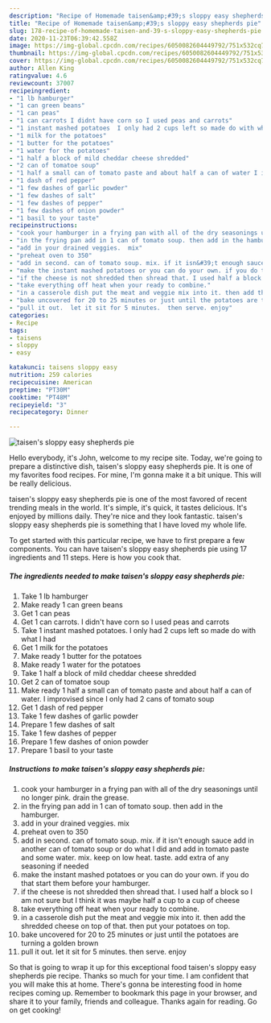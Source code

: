 ```yaml
---
description: "Recipe of Homemade taisen&amp;#39;s sloppy easy shepherds pie"
title: "Recipe of Homemade taisen&amp;#39;s sloppy easy shepherds pie"
slug: 178-recipe-of-homemade-taisen-and-39-s-sloppy-easy-shepherds-pie
date: 2020-11-23T06:39:42.558Z
image: https://img-global.cpcdn.com/recipes/6050082604449792/751x532cq70/taisens-sloppy-easy-shepherds-pie-recipe-main-photo.jpg
thumbnail: https://img-global.cpcdn.com/recipes/6050082604449792/751x532cq70/taisens-sloppy-easy-shepherds-pie-recipe-main-photo.jpg
cover: https://img-global.cpcdn.com/recipes/6050082604449792/751x532cq70/taisens-sloppy-easy-shepherds-pie-recipe-main-photo.jpg
author: Allen King
ratingvalue: 4.6
reviewcount: 37007
recipeingredient:
- "1 lb hamburger"
- "1 can green beans"
- "1 can peas"
- "1 can carrots I didnt have corn so I used peas and carrots"
- "1 instant mashed potatoes  I only had 2 cups left so made do with what I had"
- "1 milk for the potatoes"
- "1 butter for the potatoes"
- "1 water for the potatoes"
- "1 half a block of mild cheddar cheese shredded"
- "2 can of tomatoe soup"
- "1 half a small can of tomato paste and about half a can of water I improvised since I only had 2 cans of tomato soup"
- "1 dash of red pepper"
- "1 few dashes of garlic powder"
- "1 few dashes of salt"
- "1 few dashes of pepper"
- "1 few dashes of onion powder"
- "1 basil to your taste"
recipeinstructions:
- "cook your hamburger in a frying pan with all of the dry seasonings until no longer pink. drain the grease."
- "in the frying pan add in 1 can of tomato soup. then add in the hamburger."
- "add in your drained veggies.  mix"
- "preheat oven to 350"
- "add in second. can of tomato soup. mix. if it isn&#39;t enough sauce add in another can of tomato soup or do what I did and add in tomato paste and some water. mix. keep on low heat. taste. add extra of any seasoning if needed"
- "make the instant mashed potatoes or you can do your own. if you do that start them before your hamburger."
- "if the cheese is not shredded then shread that. I used half a block so I am not sure but I think it was maybe half a cup to a cup of cheese"
- "take everything off heat when your ready to combine."
- "in a casserole dish put the meat and veggie mix into it. then add the shredded cheese on top of that. then put your potatoes on top."
- "bake uncovered for 20 to 25 minutes or just until the potatoes are turning a golden brown"
- "pull it out.  let it sit for 5 minutes.  then serve. enjoy"
categories:
- Recipe
tags:
- taisens
- sloppy
- easy

katakunci: taisens sloppy easy 
nutrition: 259 calories
recipecuisine: American
preptime: "PT30M"
cooktime: "PT48M"
recipeyield: "3"
recipecategory: Dinner

---
```



![taisen&#39;s sloppy easy shepherds pie](https://img-global.cpcdn.com/recipes/6050082604449792/751x532cq70/taisens-sloppy-easy-shepherds-pie-recipe-main-photo.jpg)

Hello everybody, it's John, welcome to my recipe site. Today, we're going to prepare a distinctive dish, taisen&#39;s sloppy easy shepherds pie. It is one of my favorites food recipes. For mine, I'm gonna make it a bit unique. This will be really delicious.

taisen&#39;s sloppy easy shepherds pie is one of the most favored of recent trending meals in the world. It's simple, it's quick, it tastes delicious. It's enjoyed by millions daily. They're nice and they look fantastic. taisen&#39;s sloppy easy shepherds pie is something that I have loved my whole life.




To get started with this particular recipe, we have to first prepare a few components. You can have taisen&#39;s sloppy easy shepherds pie using 17 ingredients and 11 steps. Here is how you cook that.

<!--inarticleads1-->

##### The ingredients needed to make taisen&#39;s sloppy easy shepherds pie:

1. Take 1 lb hamburger
1. Make ready 1 can green beans
1. Get 1 can peas
1. Get 1 can carrots. I didn&#39;t have corn so I used peas and carrots
1. Take 1 instant mashed potatoes.  I only had 2 cups left so made do with what I had
1. Get 1 milk for the potatoes
1. Make ready 1 butter for the potatoes
1. Make ready 1 water for the potatoes
1. Take 1 half a block of mild cheddar cheese shredded
1. Get 2 can of tomatoe soup
1. Make ready 1 half a small can of tomato paste and about half a can of water. I improvised since I only had 2 cans of tomato soup
1. Get 1 dash of red pepper
1. Take 1 few dashes of garlic powder
1. Prepare 1 few dashes of salt
1. Take 1 few dashes of pepper
1. Prepare 1 few dashes of onion powder
1. Prepare 1 basil to your taste




<!--inarticleads2-->

##### Instructions to make taisen&#39;s sloppy easy shepherds pie:

1. cook your hamburger in a frying pan with all of the dry seasonings until no longer pink. drain the grease.
1. in the frying pan add in 1 can of tomato soup. then add in the hamburger.
1. add in your drained veggies.  mix
1. preheat oven to 350
1. add in second. can of tomato soup. mix. if it isn&#39;t enough sauce add in another can of tomato soup or do what I did and add in tomato paste and some water. mix. keep on low heat. taste. add extra of any seasoning if needed
1. make the instant mashed potatoes or you can do your own. if you do that start them before your hamburger.
1. if the cheese is not shredded then shread that. I used half a block so I am not sure but I think it was maybe half a cup to a cup of cheese
1. take everything off heat when your ready to combine.
1. in a casserole dish put the meat and veggie mix into it. then add the shredded cheese on top of that. then put your potatoes on top.
1. bake uncovered for 20 to 25 minutes or just until the potatoes are turning a golden brown
1. pull it out.  let it sit for 5 minutes.  then serve. enjoy




So that is going to wrap it up for this exceptional food taisen&#39;s sloppy easy shepherds pie recipe. Thanks so much for your time. I am confident that you will make this at home. There's gonna be interesting food in home recipes coming up. Remember to bookmark this page in your browser, and share it to your family, friends and colleague. Thanks again for reading. Go on get cooking!
